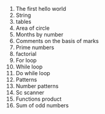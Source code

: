 1) The first hello world
2) String
3) tables  
4) Area of circle
5) Months by number
6) Comments on the basis of marks
7) Prime numbers
8) factorial
9) For loop
10) While loop
11) Do while loop
12) Patterns
13) Number patterns
14) Sc scanner
15) Functions product
16) Sum of odd numbers

    
   
